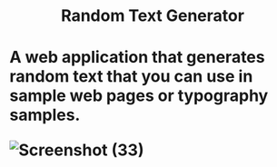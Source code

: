 <h1 align='center'>Random Text Generator<h1/>
<p>A web application that generates random text that you can use in sample web pages or typography samples.<p/>

![Screenshot (33)](https://user-images.githubusercontent.com/104786100/213181016-515b6306-66cb-494a-b581-de10e53de91f.png)
